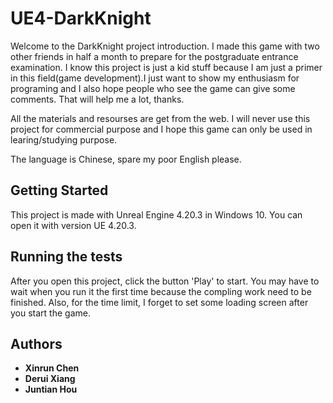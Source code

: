 # UE4-DarkKnight

Welcome to the DarkKnight project introduction. I made this game with two other friends in half a month to prepare for the postgraduate entrance examination. I know this project is just a kid stuff because I am just a primer in this field(game development).I just want to show my enthusiasm for programing and I also hope people who see the game can give some comments. That will help me a lot, thanks.

All the materials and resourses are get from the web. I will never use this project for commercial purpose and I hope this game can only be used in learing/studying purpose.

The language is Chinese, spare my poor English please.

## Getting Started

This project is made with Unreal Engine 4.20.3 in Windows 10. You can open it with version UE 4.20.3.

## Running the tests

After you open this project, click the button 'Play' to start. You may have to wait when you run it the first time because the compling work need to be finished. Also, for the time limit, I forget to set some loading screen after you start the game.


## Authors

* **Xinrun Chen**
* **Derui Xiang**
* **Juntian Hou**
